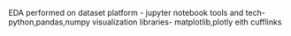 EDA performed on dataset 
platform - jupyter notebook
tools and tech- python,pandas,numpy
visualization libraries- matplotlib,plotly eith cufflinks

